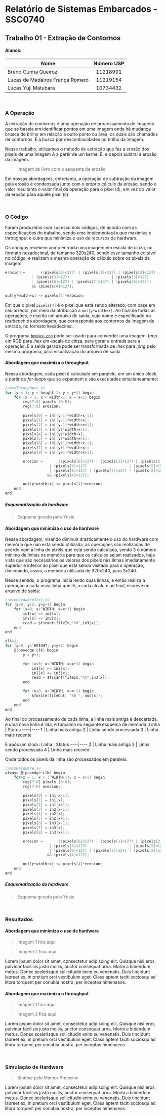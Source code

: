 # Relatório de Sistemas Embarcados - SSC0740
## Trabalho 01 - Extração de Contornos

#### Alunos:
Nome | Número USP
----|:----:
Breno Cunha Queiroz | 11218991
Lucas de Medeiros França Romero | 11219154
Lucas Yuji Matubara | 10734432

<br>

### A Operação
A extração de contornos é uma operação de processamento de imagens que se baseia em identificar pontos em uma imagem onde há mudança brusca de brilho em relação a outro ponto ou área, os quais são chamados de contornos. É a busca por descontinuidades no brilho da imagem.

Nesse trabalho, utilizamos o método de extração que faz a erosão dos pixels de uma imagem A a partir de um kernel B, e depois subtrai a erosão da imagem. 

> Imagem do livro com o esquema de erosão

Em nossas abordagens, entretanto, a operação de subtração da imagem pela erosão é condensada junto com o próprio cálculo da erosão, sendo o valor resultante o valor final da operação para o pixel (d), em vez do valor da erosão para aquele pixel \(c\). 

<br>

### O Código
Foram produzidos com sucesso dois códigos, de acordo com as especificações do trabalho, sendo uma implementação que maximiza o throughput e outra que minimiza o uso de recursos de hardware.

Os códigos recebem como entrada uma imagem em escala de cinza, no formato hexadecimal, de tamanho 320x240, sendo esse tamanho editável no código, e realizam a mesma operação de cálculo sobre os pixels da imagem:
```c
erosion =       ((pixels[0]<127) | (pixels[1]<127) | (pixels[2]<127) 
        	| (pixels[3]<127)                   | (pixels[5]<127)
         	| (pixels[6]<127) | (pixels[7]<127) | (pixels[8]<127))
        	&& (pixels[4]>127);
            
out[y*width+x] <= pixels[4]*erosion;
```
Em que o pixel `pixels[4]` é o pixel que está sendo alterado, com base em seu arredor, por meio da atribuição a `out[y*width+x]`. Ao final de todas as operações, é escrito um arquivo de saída, cujo nome é especificado no *testbench* da abordagem, que corresponde aos contornos da imagem de entrada, no formato hexadecimal.

O programa [`bmpHex.cpp`](https://github.com/Brenocq/FPGA-BorderDetection/blob/main/src/bmpHex.cpp "Programa de conversão no repositório do projeto") pode ser usado para converder uma imagem *.bmp* em RGB para *.hex* em escala de cinza, para gerar a entrada para a operação. E a saída gerada pode ser transformada de *.hex* para *.png* pelo mesmo programa, para visualização do arquivo de saída.

#### Abordagem que maximiza o throughput
Nessa abordagem, cada pixel é calculado em paralelo, em um único clock, a partir de *for-loops* que se expandem e são executados simultaneamente:

```c
//maxThroughput.sv
for (y = 1; y < height-1; y = y+1) begin
    for (x = 1; x < width-1; x = x+1) begin
        reg[7:0] pixels [0:8];
        reg[7:0] erosion;
        
        pixels[0] = in[(y-1)*width+x-1];
        pixels[1] = in[(y-1)*width+x];
        pixels[2] = in[(y-1)*width+x+1];
        pixels[3] = in[(y)*width+x-1];
        pixels[4] = in[(y)*width+x];
        pixels[5] = in[(y)*width+x+1];
        pixels[6] = in[(y+1)*width+x-1];
        pixels[7] = in[(y+1)*width+x];
        pixels[8] = in[(y+1)*width+x+1];

        erosion =       ((pixels[0]<127) | (pixels[1]<127) | (pixels[2]<127) 
        	        | (pixels[3]<127)                   | (pixels[5]<127)
         	        | (pixels[6]<127) | (pixels[7]<127) | (pixels[8]<127))
        	       && (pixels[4]>127);

        out[y*width+x] <= pixels[4]*erosion;
    end
end
```

##### Esquematização do hardware
> Esquema gerado pelo Yosis

#### Abordagem que minimiza o uso de hardware
Nessa abordagem, visando diminuir drasticamente o uso do hardware com memória que não está sendo utilizada, as operações são realizadas de acordo com a linha de pixels que está sendo calculada, sendo 3 o número mínimo de linhas na memória para que os cálculos sejam realizados, haja vista que são necessários os valores dos pixels nas linhas imediatamente superior e inferior ao pixel que está sendo visitado para a operação, diminuindo, assim, a memória utilizada de 320x240, para 3x240.

Nesse sentido, o programa inicia lendo duas linhas, e então realiza a operação a cada nova linha que lê, a cada clock, e ao final, escreve no arquivo de saída:

```c 
//minHardwareTest.sv
for (y=0; y<2; y=y+1) begin
    for (x=0; x<`WIDTH; x=x+1) begin
        in1[x] <= in2[x];
        in2[x] <= in3[x];
        read = $fscanf(fileIn,"%h",in3[x]);
    end
end

clk=1;
for (y=0; y<`HEIGHT; y=y+1) begin
    @(posedge clk) begin
        y = y+1;

        for (x=0; x<`WIDTH; x=x+1) begin
            in1[x] <= in2[x];
            in2[x] <= in3[x];
            read = $fscanf(fileIn,"%h",in3[x]);
        end

        for (x=0; x<`WIDTH; x=x+1) begin
            $fwrite(fileOut, "%h ", out[x]);
        end
    end
end
```

Ao final do processamento de cada linha, a linha mais antiga é descartada, e uma nova linha é lida, e funciona no seguinte esquema de memória:
Linha | Status
----|----
1 | Linha mais antiga
2 | Linha sendo processada
3 | Linha mais recente

E após um clock:
Linha | Status
----|----
2 | Linha mais antiga
3 | Linha sendo processada
4 | Linha mais recente

Onde todos os pixels da linha são processados em paralelo:
```c 
//minHardware.sv
always @(posedge clk) begin
    for(x = 1; x < (`WIDTH-1); x = x+1) begin
        reg[7:0] pixels [0:8];
        reg[7:0] erosion;

        pixels[0] = in1[x-1];
        pixels[1] = in1[x];
        pixels[2] = in1[x+1];
        pixels[3] = in2[x-1];
        pixels[4] = in2[x];
        pixels[5] = in2[x+1];
        pixels[6] = in3[x-1];
        pixels[7] = in3[x];
        pixels[8] = in3[x+1];

        erosion =       ((pixels[0]<127) | (pixels[1]<127) | (pixels[2]<127) 
        	        | (pixels[3]<127)                   | (pixels[5]<127)
         	        | (pixels[6]<127) | (pixels[7]<127) | (pixels[8]<127))
        	       && (pixels[4]>127);

        out[y*width+x] <= pixels[4]*erosion;
    end
end
```

##### Esquematização do hardware
> Esquema gerado pelo Yosis

<br>

### Resultados
#### Abordagem que minimiza o uso de hardware
> Imagem 1 fica aqui

> Imagem 2 fica aqui

Lorem ipsum dolor sit amet, consectetur adipiscing elit. Quisque nisl eros, 
pulvinar facilisis justo mollis, auctor consequat urna. Morbi a bibendum metus. 
Donec scelerisque sollicitudin enim eu venenatis. Duis tincidunt laoreet ex, 
in pretium orci vestibulum eget. Class aptent taciti sociosqu ad litora torquent
per conubia nostra, per inceptos himenaeos.

#### Abordagem que maximiza o throughput
> Imagem 1 fica aqui

> Imagem 2 fica aqui

Lorem ipsum dolor sit amet, consectetur adipiscing elit. Quisque nisl eros, 
pulvinar facilisis justo mollis, auctor consequat urna. Morbi a bibendum metus. 
Donec scelerisque sollicitudin enim eu venenatis. Duis tincidunt laoreet ex, 
in pretium orci vestibulum eget. Class aptent taciti sociosqu ad litora torquent
per conubia nostra, per inceptos himenaeos.

<br>

### Simulação de Hardware
> Síntese pelo Mentor Precision

Lorem ipsum dolor sit amet, consectetur adipiscing elit. Quisque nisl eros, 
pulvinar facilisis justo mollis, auctor consequat urna. Morbi a bibendum metus. 
Donec scelerisque sollicitudin enim eu venenatis. Duis tincidunt laoreet ex, 
in pretium orci vestibulum eget. Class aptent taciti sociosqu ad litora torquent
per conubia nostra, per inceptos himenaeos.
